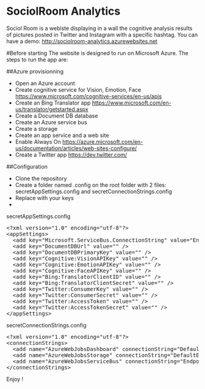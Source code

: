 # SociolRoom Analytics
Sociol Room is a webiste displaying in a wall the cognitive analysis results of pictures posted in Twitter and Instagram with a specific hashtag.
You can have a demo: http://sociolroom-analytics.azurewebsites.net

#Before starting
The website is designed to run on Microsoft Azure.
The steps to run the app are:

##Azure provisionning
* Open an Azure account
* Create cognitive service for Vision, Emotion, Face https://www.microsoft.com/cognitive-services/en-us/apis
* Create an Bing Translator app https://www.microsoft.com/en-us/translator/getstarted.aspx
* Create a Document DB database
* Create an Azure service bus
* Create a storage
* Create an app service and a web site
* Enable Always On https://azure.microsoft.com/en-us/documentation/articles/web-sites-configure/
* Create a Twitter app https://dev.twitter.com/

##Configuration
* Clone the repository
* Create a folder named .config on the root folder with 2 files: secretAppSettings.config and secretConnectionStrings.config
* Replace with your keys
* 
secretAppSettings.config
<pre>
&lt;?xml version="1.0" encoding="utf-8"?&gt;
&lt;appSettings&gt;
  &lt;add key="Microsoft.ServiceBus.ConnectionString" value="Endpoint=sb://[ENDPOINT];SharedAccessKeyName=[KeyName];SharedAccessKey=[Key]"/&gt;
  &lt;add key="DocumentDBUrl" value="" /&gt;
  &lt;add key="DocumentDBPrimaryKey" value="" /&gt;
  &lt;add key="Cognitive:VisionAPIKey" value="" /&gt;
  &lt;add key="Cognitive:EmotionAPIKey" value="" /&gt;
  &lt;add key="Cognitive:FaceAPIKey" value="" /&gt;
  &lt;add key="Bing:TranslatorClientID" value="" /&gt;
  &lt;add key="Bing:TranslatorClientSecret" value="" /&gt;
  &lt;add key="Twitter:ConsumerKey" value="" /&gt;
  &lt;add key="Twitter:ConsumerSecret" value="" /&gt;
  &lt;add key="Twitter:AccessToken" value="" /&gt;
  &lt;add key="Twitter:AccessTokenSecret" value="" /&gt;
&lt;/appSettings&gt;
</pre>
secretConnectionStrings.config
<pre>
&lt;?xml version="1.0" encoding="utf-8"?&gt;
&lt;connectionStrings&gt;
  &lt;add name="AzureWebJobsDashboard" connectionString="DefaultEndpointsProtocol=https;AccountName=[Account];AccountKey=[Key]" /&gt;
  &lt;add name="AzureWebJobsStorage" connectionString="DefaultEndpointsProtocol=https;AccountName=[Account]AccountKey=[Key]" /&gt;
  &lt;add name="AzureWebJobsServiceBus" connectionString="Endpoint=sb://[ENDPOINT];SharedAccessKeyName=[KeyName];SharedAccessKey=[Key]" /&gt;
&lt;/connectionStrings&gt;
</pre>
Enjoy !

